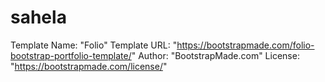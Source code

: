 # sahela

Template Name: "Folio"
Template URL: "https://bootstrapmade.com/folio-bootstrap-portfolio-template/"
Author: "BootstrapMade.com"
License: "https://bootstrapmade.com/license/"

